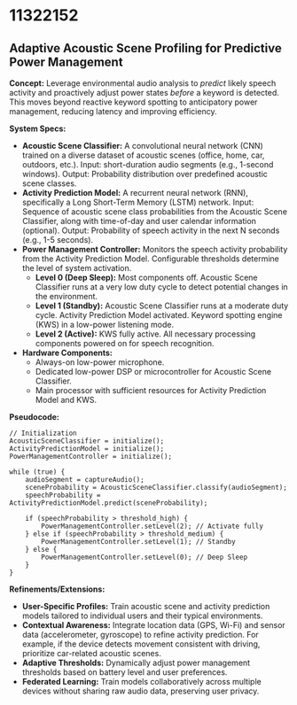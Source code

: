 # 11322152

## Adaptive Acoustic Scene Profiling for Predictive Power Management

**Concept:** Leverage environmental audio analysis to *predict* likely speech activity and proactively adjust power states *before* a keyword is detected. This moves beyond reactive keyword spotting to anticipatory power management, reducing latency and improving efficiency.

**System Specs:**

*   **Acoustic Scene Classifier:** A convolutional neural network (CNN) trained on a diverse dataset of acoustic scenes (office, home, car, outdoors, etc.). Input: short-duration audio segments (e.g., 1-second windows). Output: Probability distribution over predefined acoustic scene classes.
*   **Activity Prediction Model:** A recurrent neural network (RNN), specifically a Long Short-Term Memory (LSTM) network. Input:  Sequence of acoustic scene class probabilities from the Acoustic Scene Classifier, along with time-of-day and user calendar information (optional). Output: Probability of speech activity in the next N seconds (e.g., 1-5 seconds).
*   **Power Management Controller:** Monitors the speech activity probability from the Activity Prediction Model.  Configurable thresholds determine the level of system activation.
    *   **Level 0 (Deep Sleep):** Most components off.  Acoustic Scene Classifier runs at a very low duty cycle to detect potential changes in the environment.
    *   **Level 1 (Standby):** Acoustic Scene Classifier runs at a moderate duty cycle. Activity Prediction Model activated. Keyword spotting engine (KWS) in a low-power listening mode.
    *   **Level 2 (Active):** KWS fully active. All necessary processing components powered on for speech recognition.
*   **Hardware Components:**
    *   Always-on low-power microphone.
    *   Dedicated low-power DSP or microcontroller for Acoustic Scene Classifier.
    *   Main processor with sufficient resources for Activity Prediction Model and KWS.

**Pseudocode:**

```
// Initialization
AcousticSceneClassifier = initialize();
ActivityPredictionModel = initialize();
PowerManagementController = initialize();

while (true) {
    audioSegment = captureAudio();
    sceneProbability = AcousticSceneClassifier.classify(audioSegment);
    speechProbability = ActivityPredictionModel.predict(sceneProbability);

    if (speechProbability > threshold_high) {
        PowerManagementController.setLevel(2); // Activate fully
    } else if (speechProbability > threshold_medium) {
        PowerManagementController.setLevel(1); // Standby
    } else {
        PowerManagementController.setLevel(0); // Deep Sleep
    }
}
```

**Refinements/Extensions:**

*   **User-Specific Profiles:** Train acoustic scene and activity prediction models tailored to individual users and their typical environments.
*   **Contextual Awareness:** Integrate location data (GPS, Wi-Fi) and sensor data (accelerometer, gyroscope) to refine activity prediction.  For example, if the device detects movement consistent with driving, prioritize car-related acoustic scenes.
*   **Adaptive Thresholds:** Dynamically adjust power management thresholds based on battery level and user preferences.
*   **Federated Learning:** Train models collaboratively across multiple devices without sharing raw audio data, preserving user privacy.
